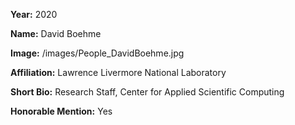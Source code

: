 **Year:** 2020

**Name:** David Boehme

**Image:** /images/People_DavidBoehme.jpg

**Affiliation:** Lawrence Livermore National Laboratory

**Short Bio:** Research Staff, Center for Applied Scientific Computing

**Honorable Mention:** Yes

